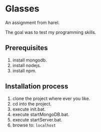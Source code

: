 # Glasses

An assignment from harel.

The goal was to test my programming skills.

## Prerequisites

1. install mongodb.
2. install nodejs.
3. install npm.

## Installation process

1. clone the project where ever you like.
2. cd into the project.
3. execute init.bat.
4. execute startMongoDB.bat.
5. execute startServer.bat.
6. browse to: `localhost`

